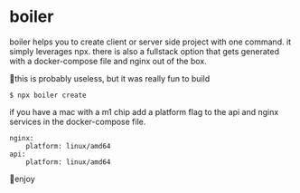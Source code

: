 # boiler

boiler helps you to create client or server side project with one command. it simply leverages npx. there is also a fullstack option that gets generated with a docker-compose file and nginx out of the box.

🤘this is probably useless, but it was really fun to build

<!-- usage -->

```
$ npx boiler create
```

<!-- note -->

if you have a mac with a m1 chip add a platform flag to the api and nginx services in the docker-compose file.

```
nginx:
    platform: linux/amd64
api:
    platform: linux/amd64
```

🤘enjoy
